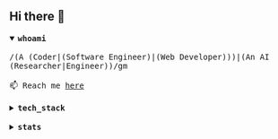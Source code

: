 ## Hi there 👋

<details open>
<summary><samp><strong>whoami</strong></samp></summary>

</br>
<samp>
/(A (Coder|(Software Engineer)|(Web Developer)))|(An AI (Researcher|Engineer))/gm
</samp>
</br></br>
<samp>
📫 Reach me <a href="https://github.com/ndtho8205/ndtho8205/issues">here</a>
</samp>
</details>

</br>

<details>
<summary><samp><strong>tech_stack</strong></samp></summary>

</br>

![OS](https://img.shields.io/badge/OS-Manjaro-success?style=for-the-badge&logo=manjaro&logoColor=white)
![Editor](https://img.shields.io/badge/Editor-Vim-success?style=for-the-badge&logo=vim&logoColor=white)
![Shell](https://img.shields.io/badge/Shell-Zsh-success?style=for-the-badge&logo=gnu-bash&logoColor=white)

![TensorFlow](https://img.shields.io/badge/-TensorFlow-166534?style=for-the-badge&logo=tensorflow&logoColor=white)
![Keras](https://img.shields.io/badge/-Keras-166534?style=for-the-badge&logo=keras&logoColor=white)
![PyTorch](https://img.shields.io/badge/-PyTorch-166534?style=for-the-badge&logo=pytorch&logoColor=white)

![Docker](https://img.shields.io/badge/-Docker-166534?style=for-the-badge&logo=docker&logoColor=white)
![Grafana](https://img.shields.io/badge/-Grafana-166534?style=for-the-badge&logo=grafana&logoColor=white)
![Prometheus](https://img.shields.io/badge/-Prometheus-166534?style=for-the-badge&logo=prometheus&logoColor=white)
![Git](https://img.shields.io/badge/-Git-166534?style=for-the-badge&logo=git&logoColor=white)

![HTML5](https://img.shields.io/badge/-HTML5-166534?style=for-the-badge&logo=html5&logoColor=white)
![CSS3](https://img.shields.io/badge/-CSS3-166534?style=for-the-badge&logo=css3&logoColor=white)
![Sass](https://img.shields.io/badge/-Sass-166534?style=for-the-badge&logo=sass&logoColor=white)
![JavaScript](https://img.shields.io/badge/-JavaScript-166534?style=for-the-badge&logo=javascript&logoColor=white)
![TypeScript](https://img.shields.io/badge/-TypeScript-166534?style=for-the-badge&logo=typescript&logoColor=white)
![Vue.js](https://img.shields.io/badge/-Vue.js-166534?style=for-the-badge&logo=vue.js&logoColor=white)
![React](https://img.shields.io/badge/-React-166534?style=for-the-badge&logo=react&logoColor=white)
![TailwindCss](https://img.shields.io/badge/-TailwindCss-166534?style=for-the-badge&logo=tailwind-css&logoColor=white)

![Node.js](https://img.shields.io/badge/-Node.js-166534?style=for-the-badge&logo=node.js&logoColor=white)

![PostgreSQL](https://img.shields.io/badge/-PostgreSQL-166534?style=for-the-badge&logo=postgresql&logoColor=white)
![MySQL](https://img.shields.io/badge/-MySQL-166534?style=for-the-badge&logo=mysql&logoColor=white)

![Python](https://img.shields.io/badge/-Python-166534?style=for-the-badge&logo=python&logoColor=white)
![C++](https://img.shields.io/badge/-C%2B%2B-166534?style=for-the-badge&logo=c%2B%2B&logoColor=white)
![Rust](https://img.shields.io/badge/-Rust-166534?style=for-the-badge&logo=rust&logoColor=white)
![Go](https://img.shields.io/badge/-Go-166534?style=for-the-badge&logo=Go&logoColor=white)
![Java](https://img.shields.io/badge/-Java-166534?style=for-the-badge&logo=java&logoColor=white)
![Kotlin](https://img.shields.io/badge/-Kotlin-166534?style=for-the-badge&logo=kotlin&logoColor=white)

</details>

</br>

<details>
<summary><samp><strong>stats</strong></samp></summary>

<p>
<img
  alt="GitHub Stats"
  align="top"
  src="https://ndtho8205-github-stats.vercel.app/api?username=ndtho8205&count_private=true&&include_all_commits=true&show_icons=true&custom_title=GitHub+Stats&hide_border=true&title_color=166534&icon_color=059669&text_color=374151"
  />
<img
  alt="Most Used Languages"
  align="top"
  src="https://ndtho8205-github-stats.vercel.app/api/top-langs/?username=ndtho8205&langs_count=10&hide=Fortran,CMake,C&layout=compact&hide_border=true&title_color=166534&text_color=374151"
  />
</p>
<img
  alt="Wakatime Week Stats"
  align="top"
  src="https://ndtho8205-github-stats.vercel.app/api/wakatime?username=ndtho8205&layout=compact&hide_border=true&title_color=166534&text_color=374151"
  />

</details>
